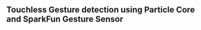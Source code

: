 Touchless Gesture detection using Particle Core and SparkFun Gesture Sensor
------------------------------------------------------------------------

